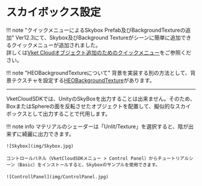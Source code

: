 # スカイボックス設定

!!! note "クイックメニューによるSkybox Prefab及びBackgroundTextureの追加"
    Ver12.3にて、Skybox及びBackground Textureがシーンに簡単に追加できるクイックメニューが追加されました。<br>
    詳しくは[Vket Cloudオブジェクト追加のためのクイックメニュー](../WorldEditingTips/QuickMenu.md)をご参照ください。

!!! note "HEOBackgroundTextureについて"
    背景を実装する別の方法として、背景テクスチャを設定する[HEOBackgroundTexture](../HEOComponents/HEOBackgroundTexture.md)があります。

---

VketCloudSDKでは、UnityのSkyBoxを出力することは出来ません。そのため、BoxまたはSphereの面を反転させたオブジェクトを配置して、擬似的なスカイボックスとして出力することで代用します。

!!! note info
    マテリアルのシェーダーは「Unlit/Texture」を選択すると、陰が出来ずに綺麗に出力できます。

    ![Skybox](img/Skybox.jpg)  
  
    コントロールパネル（VketCloudSDKメニュー > Control Panel）からチュートリアルシーン（Basic）をインストールすると、Skyboxのサンプルを使用できます。

    ![ControllPanel](img/ControlPanel.jpg)

